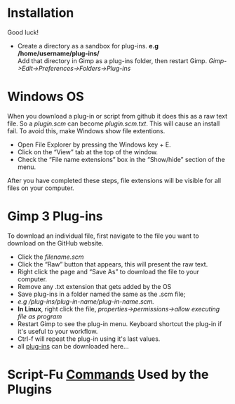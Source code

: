 # Installation

Good luck!

* Create a directory as a sandbox for plug-ins. **e.g /home/username/plug-ins/**  
  Add that directory in Gimp as a plug-ins folder, then restart Gimp.
  *Gimp->Edit->Preferences->Folders->Plug-ins*


# Windows OS

When you download a plug-in or script from github it does this as a raw text file.
So a *plugin.scm* can become *plugin.scm.txt*.  This will cause an install fail.
To avoid this, make Windows show file extentions.
  
* Open File Explorer by pressing the Windows key + E.
* Click on the “View” tab at the top of the window.
* Check the “File name extensions” box in the “Show/hide” section of the menu.
  
After you have completed these steps, file extensions will be visible for all
files on your computer.
  
  
# Gimp 3 Plug-ins
  
To download an individual file, first navigate to the file you want to download 
on the GitHub website.
  
* Click the *filename.scm*
* Click the “Raw” button that appears, this will present the raw text.
* Right click the page and “Save As” to download the file to your computer.
* Remove any .txt extension that gets added by the OS
* Save plug-ins in a folder named the same as the .scm file;
* *e.g /plug-ins/plug-in-name/plug-in-name.scm.*
* **In Linux**, right click the file, *properties->permissions->allow executing file as program*
* Restart Gimp to see the plug-in menu. Keyboard shortcut the plug-in if it's useful to your workflow.
* Ctrl-f will repeat the plug-in using it's last values.
* all [ plug-ins](https://github.com/script-fu/script-fu.github.io/blob/main/plug-ins) can be downloaded here...  
  
  
# Script-Fu [Commands](https://script-fu.github.io/2022/12/03/Commands-Used.html) Used by the Plugins
